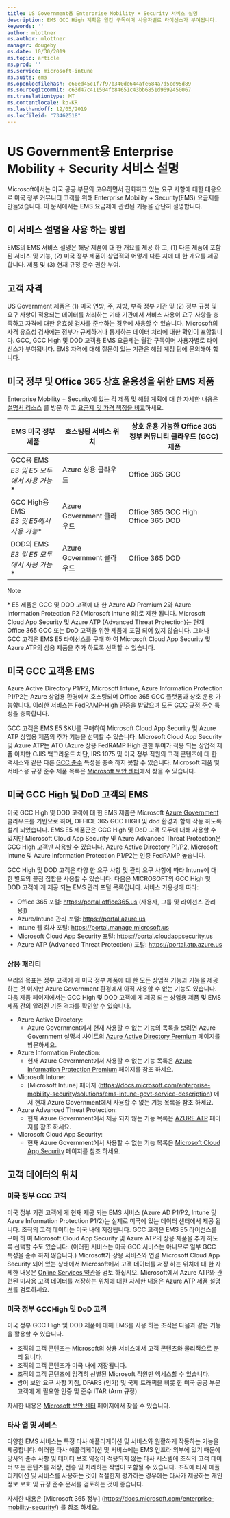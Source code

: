 ```yaml
---
title: US Government용 Enterprise Mobility + Security 서비스 설명
description: EMS GCC High 계획은 월간 구독이며 사용자별로 라이선스가 부여됩니다.
keywords: ''
author: mlottner
ms.author: mlottner
manager: dougeby
ms.date: 10/30/2019
ms.topic: article
ms.prod: ''
ms.service: microsoft-intune
ms.suite: ems
ms.openlocfilehash: e60ed45c1f7f97b340de644afe684a7d5cd95d89
ms.sourcegitcommit: c63d47c411504fb84651c43bb6851d9692450067
ms.translationtype: MT
ms.contentlocale: ko-KR
ms.lasthandoff: 12/05/2019
ms.locfileid: "73462518"
---
```

# <a name="enterprise-mobility--security-for-us-government-service-description"></a>US Government용 Enterprise Mobility + Security 서비스 설명
Microsoft에서는 미국 공공 부문의 고유하면서 진화하고 있는 요구 사항에 대한 대응으로 미국 정부 커뮤니티 고객을 위해 Enterprise Mobility + Security(EMS) 요금제를 만들었습니다. 이 문서에서는 EMS 요금제에 관련된 기능을 간단히 설명합니다.

## <a name="how-to-use-this-service-description"></a>이 서비스 설명을 사용 하는 방법
EMS의 EMS 서비스 설명은 해당 제품에 대 한 개요를 제공 하 고, (1) 다른 제품에 포함 된 서비스 및 기능, (2) 미국 정부 제품이 상업적와 어떻게 다른 지에 대 한 개요를 제공 합니다. 제품 및 (3) 현재 규정 준수 권한 부여.

## <a name="customer-eligibility"></a>고객 자격
US Government 제품은 (1) 미국 연방, 주, 지방, 부족 정부 기관 및 (2) 정부 규정 및 요구 사항이 적용되는 데이터를 처리하는 기타 기관에서 서비스 사용이 요구 사항을 충족하고 자격에 대한 유효성 검사를 준수하는 경우에 사용할 수 있습니다. Microsoft의 자격 유효성 검사에는 정부가 규제하거나 통제하는 데이터 처리에 대한 확인이 포함됩니다. GCC, GCC High 및 DOD 고객용 EMS 요금제는 월간 구독이며 사용자별로 라이선스가 부여됩니다. EMS 자격에 대해 질문이 있는 기관은 해당 계정 팀에 문의해야 합니다. 

## <a name="ems-offers-for-us-government-and-office-365-interoperability"></a>미국 정부 및 Office 365 상호 운용성을 위한 EMS 제품

Enterprise Mobility + Security에 있는 각 제품 및 해당 계획에 대 한 자세한 내용은 [설명서 리소스](https://docs.microsoft.com/enterprise-mobility-security/) 를 방문 하 고 [요금제 및 가격 책정을 비교](https://www.microsoft.com/microsoft-365/enterprise-mobility-security/compare-plans-and-pricing)하세요.

|EMS 미국 정부 제품|호스팅된 서비스 위치|상호 운용 가능한 Office 365 정부 커뮤니티 클라우드 (GCC) 제품|
|-----------|-----------|-----------|
|GCC용 EMS</br>*E3 및 E5 모두에서 사용 가능**|Azure 상용 클라우드|Office 365 GCC|
|GCC High용 EMS</br>*E3 및 E5에서 사용 가능**|Azure Government 클라우드|Office 365 GCC High</br>Office 365 DOD|
|DOD의 EMS</br>*E3 및 E5 모두에서 사용 가능**|Azure Government 클라우드|Office 365 DOD|

> [!Note]
> \* E5 제품은 GCC 및 DOD 고객에 대 한 Azure AD Premium 2와 Azure Information Protection P2 (Microsoft Intune 외)로 제한 됩니다. Microsoft Cloud App Security 및 Azure ATP (Advanced Threat Protection)는 현재 Office 365 GCC 또는 DoD 고객을 위한 제품에 포함 되어 있지 않습니다.  그러나 GCC 고객은 EMS E5 라이선스를 구매 하 여 Microsoft Cloud App Security 및 Azure ATP의 상용 제품을 추가 하도록 선택할 수 있습니다.

## <a name="ems-for-us-gcc-customers"></a>미국 GCC 고객용 EMS
Azure Active Directory P1/P2, Microsoft Intune, Azure Information Protection P1/P2는 Azure 상업용 환경에서 호스팅되며 Office 365 GCC 플랫폼과 상호 운용 가능합니다.  이러한 서비스는 FedRAMP-High 인증을 받았으며 모든 [GCC 규정 준수](https://docs.microsoft.com/office365/servicedescriptions/office-365-platform-service-description/office-365-us-government/gcc#us-government-community-compliance) 특성을 충족합니다.

GCC 고객은 EMS E5 SKU를 구매하여 Microsoft Cloud App Security 및 Azure ATP 상업용 제품의 추가 기능을 선택할 수 있습니다. Microsoft Cloud App Security 및 Azure ATP는 ATO (Azure 상용 FedRAMP High 권한 부여가 적용 되는 상업적 제품 이지만 CJIS 백그라운드 차단, IRS 1075 및 미국 정부 직원의 고객 콘텐츠에 대 한 액세스와 같은 다른 [GCC 준수](https://docs.microsoft.com/office365/servicedescriptions/office-365-platform-service-description/office-365-us-government/gcc#us-government-community-compliance) 특성을 충족 하지 못할 수 있습니다.  Microsoft 제품 및 서비스용 규정 준수 제품 목록은 [Microsoft 보안 센터](https://www.microsoft.com/en-us/trustcenter/compliance/complianceofferings)에서 찾을 수 있습니다.  

## <a name="ems-for-us-gcc-high-and-dod-customers"></a>미국 GCC High 및 DoD 고객의 EMS
미국 GCC High 및 DOD 고객에 대 한 EMS 제품은 Microsoft [Azure Government](https://docs.microsoft.com/azure/azure-government/documentation-government-welcome) 클라우드를 기반으로 하며, OFFICE 365 GCC HIGH 및 dod 환경과 함께 작동 하도록 설계 되었습니다. EMS E5 제품군은 GCC High 및 DoD 고객 모두에 대해 사용할 수 있지만 Microsoft Cloud App Security 및 Azure Advanced Threat Protection은 GCC High 고객만 사용할 수 있습니다. Azure Active Directory P1/P2, Microsoft Intune 및 Azure Information Protection P1/P2는 인증 FedRAMP 높습니다.

GCC High 및 DOD 고객은 다양 한 요구 사항 및 관리 요구 사항에 따라 Intune에 대 한 별도의 끝점 집합을 사용할 수 있습니다. 다음은 MICROSOFT의 GCC High 및 DOD 고객에 게 제공 되는 EMS 관리 포털 목록입니다. 서비스 가용성에 따라:

- Office 365 포털: https://portal.office365.us (사용자, 그룹 및 라이선스 관리용])
- Azure/Intune 관리 포털: https://portal.azure.us
- Intune 웹 회사 포털: https://portal.manage.microsoft.us
- Microsoft Cloud App Security 포털: https://portal.cloudappsecurity.us  
- Azure ATP (Advanced Threat Protection) 포털: https://portal.atp.azure.us  

### <a name="parity-with-commercial"></a>상용 패리티 
우리의 목표는 정부 고객에 게 미국 정부 제품에 대 한 모든 상업적 기능과 기능을 제공 하는 것 이지만 Azure Government 환경에서 아직 사용할 수 없는 기능도 있습니다. 다음 제품 페이지에서는 GCC High 및 DOD 고객에 게 제공 되는 상업용 제품 및 EMS 제품 간의 알려진 기존 격차를 확인할 수 있습니다. 
- Azure Active Directory: 
  - Azure Government에서 현재 사용할 수 없는 기능의 목록을 보려면 Azure Government 설명서 사이트의 [Azure Active Directory Premium](https://docs.microsoft.com/azure/azure-government/documentation-government-services-securityandidentity#azure-active-directory-premium-p1-and-p2) 페이지를 방문하세요. 
- Azure Information Protection: 
  - 현재 Azure Government에서 사용할 수 없는 기능 목록은 [Azure Information Protection Premium](https://docs.microsoft.com/enterprise-mobility-security/solutions/ems-aip-premium-govt-service-description) 페이지를 참조 하세요. 
- Microsoft Intune: 
  - [Microsoft Intune] 페이지 (https://docs.microsoft.com/enterprise-mobility-security/solutions/ems-intune-govt-service-description) 에서 현재 Azure Government에서 사용할 수 없는 기능 목록을 참조 하세요. 
- Azure Advanced Threat Protection:
  - 현재 Azure Government에서 제공 되지 않는 기능 목록은 [AZURE ATP](https://docs.microsoft.com/enterprise-mobility-security/solutions/ems-azure-atp-govt-service-description) 페이지를 참조 하세요.
- Microsoft Cloud App Security:
  - 현재 Azure Government에서 사용할 수 없는 기능 목록은 [Microsoft Cloud App Security](https://docs.microsoft.com/enterprise-mobility-security/solutions/ems-cloud-app-security-govt-service-description) 페이지를 참조 하세요.

## <a name="location-of-customer-data"></a>고객 데이터의 위치

### <a name="us-government-gcc-customers"></a>미국 정부 GCC 고객
미국 정부 기관 고객에 게 현재 제공 되는 EMS 서비스 (Azure AD P1/P2, Intune 및 Azure Information Protection P1/2)는 실제로 미국에 있는 데이터 센터에서 제공 됩니다. 조직의 고객 데이터는 미국 내에 저장됩니다. GCC 고객은 EMS E5 라이선스를 구매 하 여 Microsoft Cloud App Security 및 Azure ATP의 상용 제품을 추가 하도록 선택할 수도 있습니다. (이러한 서비스는 미국 GCC 서비스는 아니므로 일부 GCC 특성을 준수 하지 않습니다.) Microsoft가 상용 서비스와 연결 Microsoft Cloud App Security 되어 있는 상태에서 Microsoft에서 고객 데이터를 저장 하는 위치에 대 한 자세한 내용은 [Online Services 약관](https://www.microsoft.com/licensing/product-licensing/products)을 검토 하십시오. Microsoft에서 Azure ATP와 관련된 미사용 고객 데이터를 저장하는 위치에 대한 자세한 내용은 Azure ATP [제품 설명서](https://docs.microsoft.com/azure-advanced-threat-protection/atp-technical-faq#do-i-have-the-flexibility-to-select-where-to-store-my-data)를 검토하세요.

### <a name="us-government-gcchigh-and-dod-customers"></a>미국 정부 GCCHigh 및 DoD 고객
미국 정부 GCC High 및 DOD 제품에 대해 EMS를 사용 하는 조직은 다음과 같은 기능을 활용할 수 있습니다. 
- 조직의 고객 콘텐츠는 Microsoft의 상용 서비스에서 고객 콘텐츠와 물리적으로 분리 됩니다. 
- 조직의 고객 콘텐츠가 미국 내에 저장됩니다. 
- 조직의 고객 콘텐츠에 엄격히 선별된 Microsoft 직원만 액세스할 수 있습니다. 
- 방어 보안 요구 사항 지침, DFARS (인가) 및 국제 트래픽을 비롯 한 미국 공공 부문 고객에 게 필요한 인증 및 준수 ITAR (Arm 규정) 

자세한 내용은 [Microsoft 보안 센터](https://products.office.com/en-us/where-is-your-data-located?ms.officeurl=datamaps&geo=All#office-ContentAreaHeadingTemplate-bkjgypc) 페이지에서 찾을 수 있습니다. 

### <a name="third-party-apps-and-services"></a>타사 앱 및 서비스

다양한 EMS 서비스는 특정 타사 애플리케이션 및 서비스와 원활하게 작동하는 기능을 제공합니다. 이러한 타사 애플리케이션 및 서비스에는 EMS 인프라 외부에 있기 때문에 당사의 준수 사항 및 데이터 보호 약정이 적용되지 않는 타사 시스템에 조직의 고객 데이터 또는 콘텐츠를 저장, 전송 및 처리하는 작업이 포함될 수 있습니다. 조직에 타사 애플리케이션 및 서비스를 사용하는 것이 적절한지 평가하는 경우에는 타사가 제공하는 개인 정보 보호 및 규정 준수 문서를 검토하는 것이 좋습니다.

자세한 내용은 [Microsoft 365 정부] (https://docs.microsoft.com/enterprise-mobility-security/) 를 참조 하세요. 